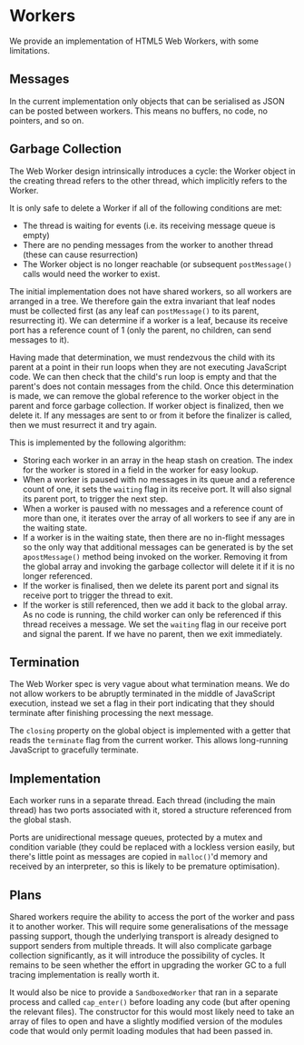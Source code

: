 Workers
=======

We provide an implementation of HTML5 Web Workers, with some limitations.  

Messages
--------

In the current implementation only objects that can be serialised as
JSON can be posted between workers.  This means no buffers, no code, no
pointers, and so on.

Garbage Collection
------------------

The Web Worker design intrinsically introduces a cycle: the Worker object in
the creating thread refers to the other thread, which implicitly refers to the
Worker.

It is only safe to delete a Worker if all of the following conditions are met:

- The thread is waiting for events (i.e. its receiving message queue is empty)
- There are no pending messages from the worker to another thread (these can
  cause resurrection)
- The Worker object is no longer reachable (or subsequent `postMessage()` calls
  would need the worker to exist.

The initial implementation does not have shared workers, so all workers are
arranged in a tree.  We therefore gain the extra invariant that leaf nodes must
be collected first (as any leaf can `postMessage()` to its parent, resurrecting
it).  We can determine if a worker is a leaf, because its receive port has a
reference count of 1 (only the parent, no children, can send messages to it).

Having made that determination, we must rendezvous the child with its parent at
a point in their run loops when they are not executing JavaScript code.  We can
then check that the child's run loop is empty and that the parent's does not
contain messages from the child.  Once this determination is made, we can remove
the global reference to the worker object in the parent and force garbage
collection.  If worker object is finalized, then we delete it.  If any messages
are sent to or from it before the finalizer is called, then we must resurrect it
and try again.

This is implemented by the following algorithm:

- Storing each worker in an array in the heap stash on creation.  The index for
  the worker is stored in a field in the worker for easy lookup.
- When a worker is paused with no messages in its queue and a reference count of
  one, it sets the `waiting` flag in its receive port.  It will also signal its
  parent port, to trigger the next step.
- When a worker is paused with no messages and a reference count of more than
  one, it iterates over the array of all workers to see if any are in the
  waiting state.
- If a worker is in the waiting state, then there are no in-flight messages so
  the only way that additional messages can be generated is by the
  set a`postMessage()` method being invoked on the worker.  Removing it from the
  global array and invoking the garbage collector will delete it if it is no
  longer referenced.
- If the worker is finalised, then we delete its parent port and signal its
  receive port to trigger the thread to exit.
- If the worker is still referenced, then we add it back to the global array.
  As no code is running, the child worker can only be referenced if this thread
  receives a message.  We set the `waiting` flag in our receive port and signal
  the parent.  If we have no parent, then we exit immediately.

Termination
-----------

The Web Worker spec is very vague about what termination means.  We do not allow
workers to be abruptly terminated in the middle of JavaScript execution, instead
we set a flag in their port indicating that they should terminate after
finishing processing the next message.

The `closing` property on the global object is implemented with a getter that
reads the `terminate` flag from the current worker.  This allows long-running
JavaScript to gracefully terminate.

Implementation
--------------

Each worker runs in a separate thread.  Each thread (including the main thread)
has two ports associated with it, stored a structure referenced from the global
stash.  

Ports are unidirectional message queues, protected by a mutex and condition
variable (they could be replaced with a lockless version easily, but there's
little point as messages are copied in `malloc()`'d memory and received by an
interpreter, so this is likely to be premature optimisation).  

Plans
-----

Shared workers require the ability to access the port of the worker and pass it
to another worker.  This will require some generalisations of the message
passing support, though the underlying transport is already designed to support
senders from multiple threads.  It will also complicate garbage collection
significantly, as it will introduce the possibility of cycles.  It remains to be
seen whether the effort in upgrading the worker GC to a full tracing
implementation is really worth it.

It would also be nice to provide a `SandboxedWorker` that ran in a separate
process and called `cap_enter()` before loading any code (but after opening the
relevant files).  The constructor for this would most likely need to take an
array of files to open and have a slightly modified version of the modules code
that would only permit loading modules that had been passed in.
